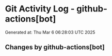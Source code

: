 # Git Activity Log - github-actions[bot]
Generated at: Thu Mar  6 06:28:03 UTC 2025
## Changes by github-actions[bot]
```diff
```
